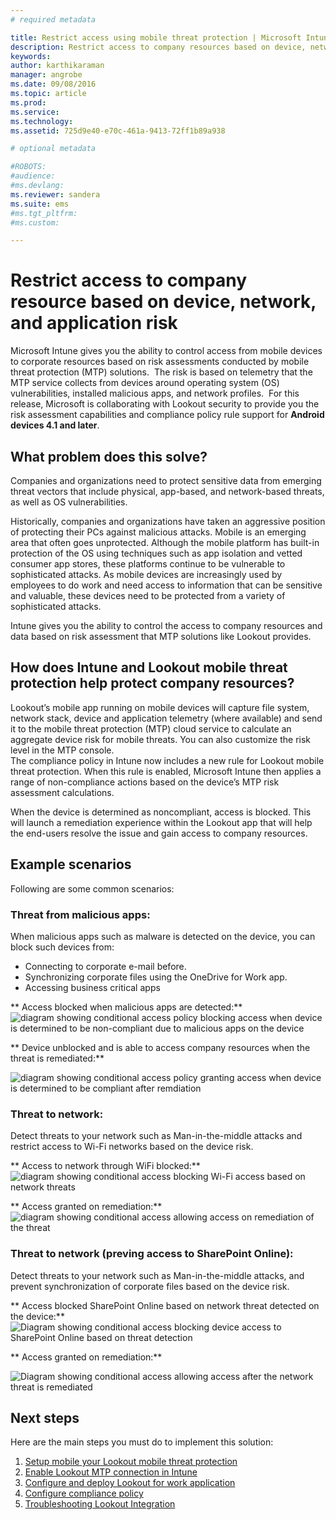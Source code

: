 ```yaml
---
# required metadata

title: Restrict access using mobile threat protection | Microsoft Intune
description: Restrict access to company resources based on device, network and application risk.
keywords:
author: karthikaraman
manager: angrobe
ms.date: 09/08/2016
ms.topic: article
ms.prod:
ms.service:
ms.technology:
ms.assetid: 725d9e40-e70c-461a-9413-72ff1b89a938

# optional metadata

#ROBOTS:
#audience:
#ms.devlang:
ms.reviewer: sandera
ms.suite: ems
#ms.tgt_pltfrm:
#ms.custom:

---
```


# Restrict access to company resource based on device, network, and application risk
Microsoft Intune gives you the ability to control access from mobile devices to corporate resources based on risk assessments conducted by mobile threat protection (MTP) solutions.  The risk is based on telemetry that the MTP service collects from devices around operating system (OS) vulnerabilities, installed malicious apps, and network profiles. 
For this release, Microsoft is collaborating with Lookout security to provide you the risk assessment capabilities and compliance policy rule support for **Android devices 4.1 and later**.
## What problem does this solve?
Companies and organizations need to protect sensitive data from emerging threat vectors that include physical, app-based, and network-based threats, as well as OS vulnerabilities.

Historically, companies and organizations have taken an aggressive position of protecting their PCs against malicious attacks. Mobile is an emerging area that often goes unprotected. Although the mobile platform has built-in protection of the OS using techniques such as app isolation and vetted consumer app stores, these platforms continue to be vulnerable to sophisticated attacks. As mobile devices are increasingly used by employees to do work and need access to information that can be sensitive and valuable, these devices need to be protected from a variety of sophisticated attacks.

Intune gives you the ability to control the access to company resources and data based on risk assessment that MTP solutions like Lookout provides.

## How does Intune and Lookout mobile threat protection help protect company resources?
Lookout’s mobile app running on mobile devices will capture file system, network stack, device and application telemetry (where available) and send it to the mobile threat protection (MTP) cloud service to calculate an aggregate device risk for mobile threats. You can also customize the risk level in the MTP console.  
The compliance policy in Intune now includes a new rule for Lookout mobile threat protection. When this rule is enabled, Microsoft Intune then applies a range of non-compliance actions based on the device’s MTP risk assessment calculations.

When the device is determined as noncompliant, access is blocked.   This will launch a remediation experience within the Lookout app that will help the end-users resolve the issue and gain access to company resources.

## Example scenarios
Following are some common scenarios:
### Threat from malicious apps:
When malicious apps such as malware is detected on the device, you can block such devices from:
* Connecting to corporate e-mail before.
* Synchronizing corporate files using the OneDrive for Work app.
* Accessing business critical apps

** Access blocked when malicious apps are detected:**
![diagram showing conditional access policy blocking access when device is determined to be non-compliant due to malicious apps on the device](../media/mtp/malicious-apps-blocked.png)

** Device unblocked and is able to access company resources when the threat is remediated:**

![diagram showing conditional access policy granting access when device is determined to be compliant after remdiation](../media/mtp/malicious-apps_unblocked.png)
### Threat to network:
Detect threats to your network such as Man-in-the-middle attacks and restrict access to Wi-Fi networks based on the device risk.

** Access to network through WiFi blocked:**
![diagram showing conditional access blocking Wi-Fi access based on network threats](../media/mtp/network-wifi-blocked.png)

** Access granted on remediation:**
![diagram showing conditional access allowing access on remediation of the threat](../media/mtp/network-wifi-unblocked.png)
### Threat to network (preving access to SharePoint Online):

Detect threats to your network such as Man-in-the-middle attacks, and prevent synchronization of corporate files based on the device risk.

**  Access blocked SharePoint Online based on network threat detected on the device:**
![Diagram showing conditional access blocking device access to SharePoint Online based on threat detection](../media/mtp/network-spo-blocked.png)

** Access granted on remediation:**

![Diagram showing conditional access allowing access after the network threat is remediated](../media/mtp/network-spo-unblocked.png)

## Next steps
Here are the main steps you must do to implement this solution:
1.	[Setup mobile your Lookout mobile threat protection](set-up-your-subscription-with-lookout-mtp.md)
2.	[Enable Lookout MTP connection in Intune](enable-lookout-mtp-connection-in-intune.md)
3.  [Configure and deploy Lookout for work application](configure-and-deploy-lookout-for-work-apps.md)
4.	[Configure compliance policy](enable-device-threat-protection-rule-in-compliance-policy.md)
5.	[Troubleshooting Lookout Integration](troubleshooting-lookout-integration.md)
